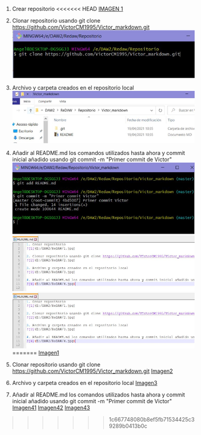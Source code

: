 1. Crear repositorio
<<<<<<< HEAD
[IMAGEN 1](1.jpg)

2. Clonar repositorio usando git clone https://github.com/VictorCM1995/Victor_markdown.git
![](2.jpg)

3. Archivo y carpeta creados en el repositorio local
![](3.jpg)

4. Añadir al README.md los comandos utilizados hasta ahora y commit inicial añadido usando git commit -m "Primer commit de Victor"
![](4.jpg)
![](42.jpg)
![](42.jpg)
=======
[Imagen1](E:/DAW2/ReDAW/1.jpg)

2. Clonar repositorio usando git clone https://github.com/VictorCM1995/Victor_markdown.git
[Imagen2](E:/DAW2/ReDAW/2.jpg)

3. Archivo y carpeta creados en el repositorio local
[Imagen3](E:/DAW2/ReDAW/3.jpg)

4. Añadir al README.md los comandos utilizados hasta ahora y commit inicial añadido usando git commit -m "Primer commit de Victor"
[Imagen41](E:/DAW2/ReDAW/4.jpg)
[Imagen42](E:/DAW2/ReDAW/42.jpg)
[Imagen43](E:/DAW2/ReDAW/42.jpg)
>>>>>>> 1c667748080b8ef5fb71534425c39289b0413b0c
